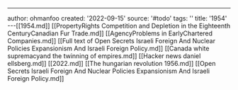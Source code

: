 ---
author: ohmanfoo
created: '2022-09-15'
source: '#todo'
tags: ''
title: '1954'
---[[1954.md]]
[[PropertyRights Competition and Depletion in the Eighteenth CenturyCanadian Fur Trade.md]]
[[AgencyProblems in EarlyChartered Companies.md]]
[[Full text of Open Secrets Israeli Foreign And Nuclear Policies Expansionism And Israeli Foreign Policy.md]]
[[Canada white supremacyand the twinning of empires.md]]
[[Hacker news daniel ellsberg.md]]
[[2022.md]]
[[The hungarian revolution 1956.md]]
[[Open Secrets Israeli Foreign And Nuclear Policies Expansionism And Israeli Foreign Policy.md]]

